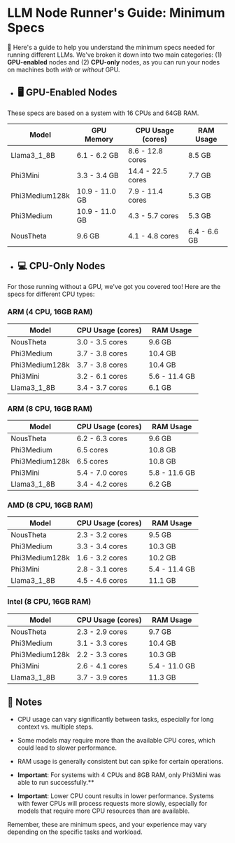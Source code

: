 #  LLM Node Runner's Guide: Minimum Specs

👋 Here's a guide to help you understand the minimum specs needed for running different LLMs. We've broken it down into two main categories: (1) **GPU-enabled** nodes and (2) **CPU-only** nodes, as you can run your nodes on machines both _with_ or _without_ GPU.

- ## 🖥️ GPU-Enabled Nodes

These specs are based on a system with 16 CPUs and 64GB RAM.

| Model          | GPU Memory     | CPU Usage (cores) | RAM Usage    |
| -------------- | -------------- | ----------------- | ------------ |
| Llama3_1_8B    | 6.1 - 6.2 GB   | 8.6 - 12.8 cores  | 8.5 GB       |
| Phi3Mini       | 3.3 - 3.4 GB   | 14.4 - 22.5 cores | 7.7 GB       |
| Phi3Medium128k | 10.9 - 11.0 GB | 7.9 - 11.4 cores  | 5.3 GB       |
| Phi3Medium     | 10.9 - 11.0 GB | 4.3 - 5.7 cores   | 5.3 GB       |
| NousTheta      | 9.6 GB         | 4.1 - 4.8 cores   | 6.4 - 6.6 GB |

- ## 💻 CPU-Only Nodes

For those running without a GPU, we've got you covered too! Here are the specs for different CPU types:

### ARM (4 CPU, 16GB RAM)

| Model          | CPU Usage (cores) | RAM Usage     |
| -------------- | ----------------- | ------------- |
| NousTheta      | 3.0 - 3.5 cores   | 9.6 GB        |
| Phi3Medium     | 3.7 - 3.8 cores   | 10.4 GB       |
| Phi3Medium128k | 3.7 - 3.8 cores   | 10.4 GB       |
| Phi3Mini       | 3.2 - 6.1 cores   | 5.6 - 11.4 GB |
| Llama3_1_8B    | 3.4 - 3.7 cores   | 6.1 GB        |

### ARM (8 CPU, 16GB RAM)

| Model          | CPU Usage (cores) | RAM Usage     |
| -------------- | ----------------- | ------------- |
| NousTheta      | 6.2 - 6.3 cores   | 9.6 GB        |
| Phi3Medium     | 6.5 cores         | 10.8 GB       |
| Phi3Medium128k | 6.5 cores         | 10.8 GB       |
| Phi3Mini       | 5.4 - 7.0 cores   | 5.8 - 11.6 GB |
| Llama3_1_8B    | 3.4 - 4.2 cores   | 6.2 GB        |

### AMD (8 CPU, 16GB RAM)

| Model          | CPU Usage (cores) | RAM Usage     |
| -------------- | ----------------- | ------------- |
| NousTheta      | 2.3 - 3.2 cores   | 9.5 GB        |
| Phi3Medium     | 3.3 - 3.4 cores   | 10.3 GB       |
| Phi3Medium128k | 1.6 - 3.2 cores   | 10.2 GB       |
| Phi3Mini       | 2.8 - 3.1 cores   | 5.4 - 11.4 GB |
| Llama3_1_8B    | 4.5 - 4.6 cores   | 11.1 GB       |

### Intel (8 CPU, 16GB RAM)

| Model          | CPU Usage (cores) | RAM Usage     |
| -------------- | ----------------- | ------------- |
| NousTheta      | 2.3 - 2.9 cores   | 9.7 GB        |
| Phi3Medium     | 3.1 - 3.3 cores   | 10.4 GB       |
| Phi3Medium128k | 2.2 - 3.3 cores   | 10.3 GB       |
| Phi3Mini       | 2.6 - 4.1 cores   | 5.4 - 11.0 GB |
| Llama3_1_8B    | 3.7 - 3.9 cores   | 11.3 GB       |

## 📝 Notes

- CPU usage can vary significantly between tasks, especially for long context vs. multiple steps.

- Some models may require more than the available CPU cores, which could lead to slower performance.

- RAM usage is generally consistent but can spike for certain operations.

- **Important**: For systems with 4 CPUs and 8GB RAM, only Phi3Mini was able to run successfully.\*\*

- **Important**: Lower CPU count results in lower performance. Systems with fewer CPUs will process requests more slowly, especially for models that require more CPU resources than are available.

Remember, these are minimum specs, and your experience may vary depending on the specific tasks and workload.
